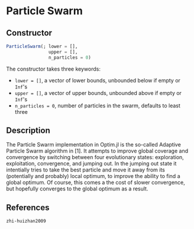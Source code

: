 # Particle Swarm
## Constructor
```julia
ParticleSwarm(; lower = [],
                upper = [],
                n_particles = 0)
```

The constructor takes three keywords:

* `lower = []`, a vector of lower bounds, unbounded below if empty or `Inf`'s
* `upper = []`, a vector of upper bounds, unbounded above if empty or `Inf`'s
* `n_particles = 0`, number of particles in the swarm, defaults to least three

## Description
The Particle Swarm implementation in Optim.jl is the so-called Adaptive Particle
Swarm algorithm in [1]. It attempts to improve global coverage and convergence by
switching between four evolutionary states: exploration, exploitation, convergence,
and jumping out. In the jumping out state it intentially tries to take the best
particle and move it away from its (potentially and probably) local optimum, to
improve the ability to find a global optimum. Of course, this comes a the cost
of slower convergence, but hopefully converges to the global optimum as a result.

## References

```@bibliography
zhi-huizhan2009
```
